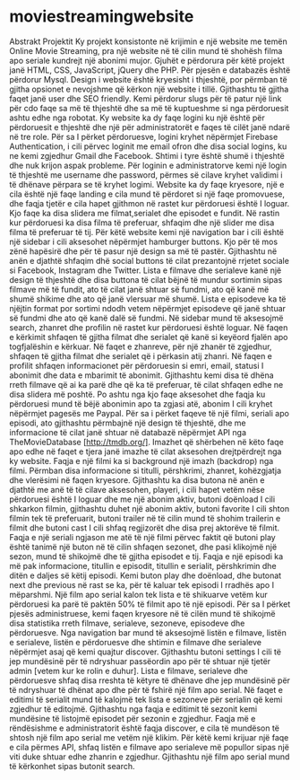 # moviestreamingwebsite

Abstrakt Projektit
Ky projekt konsistonte në krijimin e një website me temën Online Movie Streaming, pra një website në
të cilin mund të shohësh filma apo seriale kundrejt një abonimi mujor. Gjuhët e përdorura për këtë
projekt janë HTML, CSS, JavaScript, jQuery dhe PHP. Për pjesën e databazës është përdorur Mysql.
Design i website është kryesisht i thjeshtë, por përmban të gjitha opsionet e nevojshme që kërkon një
website i tillë. Gjithashtu të gjitha faqet janë user dhe SEO friendly. Kemi përdorur slugs për të patur një
link për cdo faqe sa më të thjeshtë dhe sa më të kuptueshme si nga përdoruesit ashtu edhe nga robotat.
Ky website ka dy faqe logini ku një është për përdoruesit e thjeshtë dhe një për administratorët e faqes
të cilët janë ndarë në tre role. Për sa I përket përdoruesve, logini kryhet nëpërmjet Firebase
Authentication, i cili përvec loginit me email ofron dhe disa social logins, ku ne kemi zgjedhur Gmail dhe
Facebook. Shtimi i tyre është shumë i thjeshtë dhe nuk krijon aspak probleme.
Për loginin e administratorve kemi një login të thjeshtë me username dhe password, përmes së cilave
kryhet validimi i të dhënave përpara se të kryhet logimi.
Website ka dy faqe kryesore, një e cila është një faqe landing e cila mund të përdoret si një faqe
promovuese, dhe faqja tjetër e cila hapet gjithmon në rastet kur përdoruesi është I loguar. Kjo faqe ka
disa slidera me filmat,serialet dhe episodet e fundit. Në rastin kur përdoruesi ka disa filma të preferuar,
shfaqim dhe një slider me disa filma të preferuar të tij.
Për këtë website kemi një navigation bar i cili është një sidebar i cili aksesohet nëpërmjet hamburger
buttons. Kjo për të mos zënë hapësirë dhe për të pasur një design sa më të pastër. Gjithashtu në anën e
djathtë shfaqim dhë social buttons të cilat prezantojnë rrjetet sociale si Facebook, Instagram dhe
Twitter.
Lista e filmave dhe serialeve kanë një design të thjeshtë dhe disa buttona të cilat bëjnë të mundur
sortimin sipas filmave më të fundit, ato të cilat janë shtuar së fundmi, ato që kanë më shumë shikime
dhe ato që janë vlersuar më shumë.
Lista e episodeve ka të njëjtin format por sortimi ndodh vetem nëpërmjet episodeve që janë shtuar së
fundmi dhe ato që kanë dalë së fundmi.
Në sidebar mund të aksesojmë search, zhanret dhe profilin në rastet kur përdoruesi është loguar.
Në faqen e kërkimit shfaqen të gjitha filmat dhe serialet që kanë si keyëord fjalën apo togfjalëshin e
kërkuar.
Në faqet e zhanreve, për një zhanër të zgjedhur, shfaqen të gjitha filmat dhe serialet që i përkasin atij
zhanri.
Në faqen e profilit shfaqen informacionet për përdoruesin si emri, email, statusi I abonimit dhe data e
mbarimit të abonimit. Gjithashtu kemi disa të dhëna rreth filmave që ai ka parë dhe që ka të preferuar,
të cilat shfaqen edhe ne disa slidera më poshtë. Po ashtu nga kjo faqe aksesohet dhe faqja ku përdoruesi
mund të bëjë abonimin apo ta zgjasi atë, abonim I cili kryhet nëpërmjet pagesës me Paypal.
Për sa i përket faqeve të një filmi, seriali apo episodi, ato gjithashtu përmbajnë një design të thjeshtë,
dhe me informacione të cilat janë shtuar në databazë nëpërmjet API nga TheMovieDatabase
[http://tmdb.org/]. Imazhet që shërbehen në këto faqe apo edhe në faqet e tjera janë imazhe të cilat
aksesohen drejtpërdrejt nga ky website.
Faqja e një filmi ka si background një imazh (backdrop) nga filmi. Përmban disa informacione si titulli,
përshkrimi, zhanret, kohëzgjatja dhe vlerësimi në faqen kryesore. Gjithashtu ka disa butona në anën e
djathtë me anë të të cilave aksesohen, playeri, i cili hapet vetëm nëse përdoruesi është I loguar dhe me
një abonim aktiv, butoni doënload I cili shkarkon filmin, gjithashtu duhet një abonim aktiv, butoni
favorite I cili shton filmin tek të preferuarit, butoni trailer në të cilin mund të shohim trailerin e filmit dhe
butoni cast I cili shfaq regjizorët dhe disa prej aktorëve të filmit.
Faqja e një seriali ngjason me atë të një filmi përvec faktit që butoni play është tanimë një buton në të
cilin shfaqen sezonet, dhe pasi klikojmë një sezon, mund të shikojmë dhe të gjitha episodet e tij.
Faqja e një episodi ka më pak informacione, titullin e episodit, titullin e serialit, përshkrimin dhe ditën e
daljes së këtij episodi. Kemi buton play dhe doënload, dhe butonat next dhe previous në rast se ka, për
të kaluar tek episodi I rradhës apo I mëparshmi.
Një film apo serial kalon tek lista e të shikuarve vetëm kur përdoruesi ka parë të paktën 50% të filmit
apo të një episodi.
Për sa I përket pjesës administruese, kemi faqen kryesore në të cilën mund të shikojmë disa statistika
rreth filmave, serialeve, sezoneve, episodeve dhe përdoruesve.
Nga navigation bar mund të aksesojmë listën e filmave, listën e serialeve, listën e përdoruesve dhe
shtimin e filmave dhe serialeve nëpërmjet asaj që kemi quajtur discover. Gjithashtu butoni settings I cili
të jep mundësinë për të ndryshuar passëordin apo për të shtuar një tjetër admin [vetem kur ke rolin e
duhur].
Lista e filmave, serialeve dhe përdoruesve shfaq disa rreshta të këtyre të dhënave dhe jep mundësinë
për të ndryshuar të dhënat apo dhe për të fshirë një film apo serial. Në faqet e editimi të serialit mund
të kalojmë tek lista e sezoneve për serialin që kemi zgjedhur të editojmë. Gjithashtu nga faqja e editimit
të sezonit kemi mundësine të listojmë episodet për sezonin e zgjedhur.
Faqja më e rëndësishme e administratorit është faqja discover, e cila të mundëson të shtosh një film apo
serial me vetëm një klikim. Për këtë kemi krijuar një faqe e cila përmes API, shfaq listën e filmave apo
serialeve më popullor sipas një viti duke shtuar edhe zhanrin e zgjedhur. Gjithashtu një film apo serial
mund të kërkonhet sipas butonit search.

